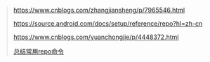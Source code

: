 > https://www.cnblogs.com/zhangjiansheng/p/7965546.html
>
> https://source.android.com/docs/setup/reference/repo?hl=zh-cn
>
> https://www.cnblogs.com/yuanchongjie/p/4448372.html
>
> [ 总结常用repo命令 ](https://zhuanlan.zhihu.com/p/632036814)